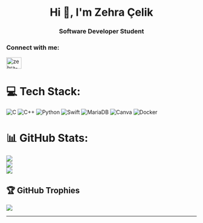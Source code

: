 <h1 align="center">Hi 👋, I'm Zehra Çelik</h1>
<h3 align="center">Software Developer Student</h3>



<h3 align="left">Connect with me:</h3>
<p align="left">
<a href="https://linkedin.com/in/zehra-çelik-463628258/" target="blank"><img align="center" src="https://raw.githubusercontent.com/rahuldkjain/github-profile-readme-generator/master/src/images/icons/Social/linked-in-alt.svg" alt="zehra-çelik-463628258/" height="30" width="40" /></a>
</p>

# 💻 Tech Stack:
![C](https://img.shields.io/badge/c-%2300599C.svg?style=for-the-badge&logo=c&logoColor=white) ![C++](https://img.shields.io/badge/c++-%2300599C.svg?style=for-the-badge&logo=c%2B%2B&logoColor=white) ![Python](https://img.shields.io/badge/python-3670A0?style=for-the-badge&logo=python&logoColor=ffdd54) ![Swift](https://img.shields.io/badge/swift-F54A2A?style=for-the-badge&logo=swift&logoColor=white) ![MariaDB](https://img.shields.io/badge/MariaDB-003545?style=for-the-badge&logo=mariadb&logoColor=white) ![Canva](https://img.shields.io/badge/Canva-%2300C4CC.svg?style=for-the-badge&logo=Canva&logoColor=white) ![Docker](https://img.shields.io/badge/docker-%230db7ed.svg?style=for-the-badge&logo=docker&logoColor=white)
# 📊 GitHub Stats:
![](https://github-readme-stats.vercel.app/api?username=zecelik&theme=dracula&hide_border=false&include_all_commits=true&count_private=false)<br/>
![](https://github-readme-streak-stats.herokuapp.com/?user=zecelik&theme=dracula&hide_border=false)<br/>
![](https://github-readme-stats.vercel.app/api/top-langs/?username=zecelik&theme=dracula&hide_border=false&include_all_commits=true&count_private=false&layout=compact)

## 🏆 GitHub Trophies
![](https://github-profile-trophy.vercel.app/?username=zecelik&theme=dracula&no-frame=true&no-bg=false&margin-w=4)

---


<!-- Proudly created with GPRM ( https://gprm.itsvg.in ) -->

